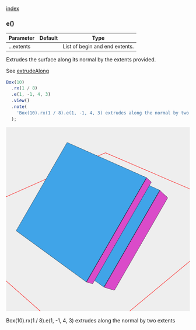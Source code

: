 [index](../../nb/api/index.md)
### e()
Parameter|Default|Type
---|---|---
|...extents||List of begin and end extents.

Extrudes the surface along its normal by the extents provided.


See [extrudeAlong](../../nb/api/extrudeAlong.md)

```JavaScript
Box(10)
  .rx(1 / 8)
  .e(1, -1, 4, 3)
  .view()
  .note(
    'Box(10).rx(1 / 8).e(1, -1, 4, 3) extrudes along the normal by two extents'
  );
```

![Image](e.md.$2.png)

Box(10).rx(1 / 8).e(1, -1, 4, 3) extrudes along the normal by two extents
